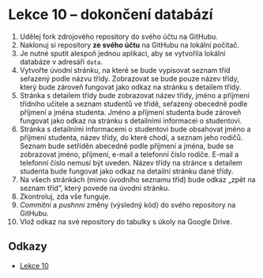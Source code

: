 # Lekce 10 – dokončení databází

1. Udělej fork zdrojového repository do svého účtu na GitHubu.
1. Naklonuj si repository **ze svého účtu** na GitHubu na lokální počítač.
1. Je nutné sputit alespoň jednou aplikaci, aby se vytvořila lokální databáze v adresáři `data`.
1. Vytvořte úvodní stránku, na které se bude vypisovat seznam tříd seřazený podle názvu třídy. Zobrazovat se bude pouze název třídy, který bude zároveň fungovat
   jako odkaz na stránku s detailem třídy.
1. Stránka s detailem třídy bude zobrazovat název třídy, jméno a příjmení třídního učitele a seznam studentů ve třídě, seřazený obecedně podle příjmení a jména
   studenta. Jméno a příjmení studenta bude zároveň fungovat jako odkaz na stránku s detailními informacei o studentovi.
1. Stránka s detailními informacemi o studentovi bude obsahovat jméno a příjmení studenta, název třídy, do které chodí, a seznam jeho rodičů. Seznam bude
   setříděn abecedně podle příjmení a jména, bude se zobrazovat jméno, příjmení, e-mail a telefonní číslo rodiče. E-mail a telefonní číslo nemusí být uveden.
   Název třídy na stránce s detailem studenta bude fungovat jako odkaz na detailní stránku dané třídy.
1. Na všech stránkách (mimo úvodního seznamu tříd) bude odkaz „zpět na seznam tříd“, který povede na úvodní stránku.
1. Zkontroluj, zda vše funguje.
1. *Commitni* a *pushnni* změny (výsledný kód) do svého repository na GitHubu.
1. Vlož odkaz na své repository do tabulky s úkoly na Google Drive.

## Odkazy

* [Lekce 10](https://java.czechitas.cz/2022-podzim/java-2-online/lekce-10.html)
